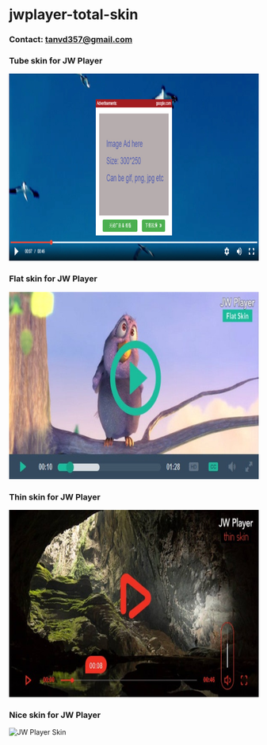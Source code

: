 # jwplayer-total-skin

### Contact: tanvd357@gmail.com

### Tube skin for JW Player
<img height="377px" src="https://raw.githubusercontent.com/tankvn/jwplayer-total-skin/master/skin2.jpg" alt="JW Player Tube Skin" title="JW Player Tube Skin"/>


### Flat skin for JW Player
<img height="377px" src="https://raw.githubusercontent.com/tankvn/jwplayer-total-skin/master/flat-jwplayer.jpg" alt="JW Player Flat Skin" title="JW Player Flat Skin"/>


### Thin skin for JW Player
<img height="377px" src="https://raw.githubusercontent.com/tankvn/jwplayer-total-skin/master/thin.jpg" alt="JW Player Thin Skin" title="JW Player Thin Skin"/>


### Nice skin for  JW Player
<img height="175px" src="https://one-onedesigns1.netdna-ssl.com/media/mediaelementjs-skin-large.jpg" alt="JW Player Skin" title="JW Player Skin"/>
